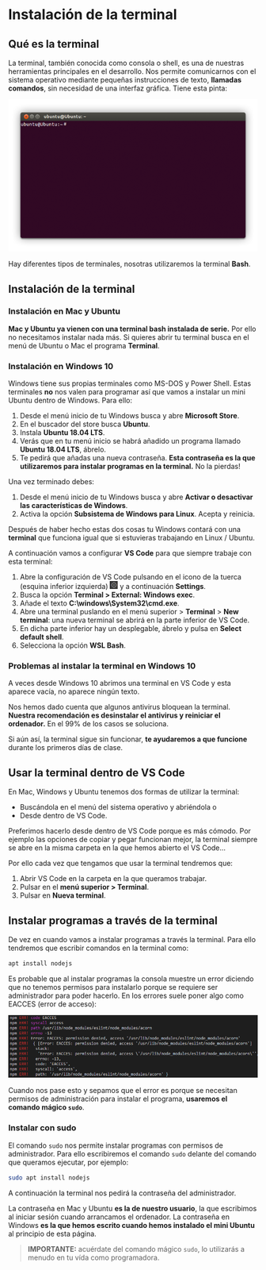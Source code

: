 # Instalación de la terminal

## Qué es la terminal

La terminal, también conocida como consola o shell, es una de nuestras herramientas principales en el desarrollo. Nos permite comunicarnos con el sistema operativo mediante pequeñas instrucciones de texto, **llamadas comandos**, sin necesidad de una interfaz gráfica. Tiene esta pinta:

![Terminal de Ubuntu](assets/images/terminal-ubuntu.png)

Hay diferentes tipos de terminales, nosotras utilizaremos la terminal **Bash**.

## Instalación de la terminal

### Instalación en Mac y Ubuntu

**Mac y Ubuntu ya vienen con una terminal bash instalada de serie.** Por ello no necesitamos instalar nada más. Si quieres abrir tu terminal busca en el menú de Ubuntu o Mac el programa **Terminal**.

### Instalación en Windows 10

Windows tiene sus propias terminales como MS-DOS y Power Shell. Estas terminales **no** nos valen para programar así que vamos a instalar un mini Ubuntu dentro de Windows. Para ello:

1. Desde el menú inicio de tu Windows busca y abre **Microsoft Store**.
1. En el buscador del store busca **Ubuntu**.
1. Instala **Ubuntu 18.04 LTS**.
1. Verás que en tu menú inicio se habrá añadido un programa llamado **Ubuntu 18.04 LTS**, ábrelo.
1. Te pedirá que añadas una nueva contraseña. **Esta contraseña es la que utilizaremos para instalar programas en la terminal.** No la pierdas!

Una vez terminado debes:

1. Desde el menú inicio de tu Windows busca y abre **Activar o desactivar las características de Windows**.
1. Activa la opción **Subsistema de Windows para Linux**. Acepta y reinicia.

Después de haber hecho estas dos cosas tu Windows contará con una **terminal** que funciona igual que si estuvieras trabajando en Linux / Ubuntu.

A continuación vamos a configurar **VS Code** para que siempre trabaje con esta terminal:

1. Abre la configuración de VS Code pulsando en el icono de la tuerca (esquina inferior izquierda) ![VS Code settings](assets/images/vscode-settings-icon.png) y a continuación **Settings**.
1. Busca la opción **Terminal > External: Windows exec**.
1. Añade el texto **C:\windows\System32\cmd.exe**.
1. Abre una terminal puslando en el menú superior > **Terminal** > **New terminal**: una nueva terminal se abrirá en la parte inferior de VS Code.
1. En dicha parte inferior hay un desplegable, ábrelo y pulsa en **Select default shell**.
1. Selecciona la opción **WSL Bash**.

### Problemas al instalar la terminal en Windows 10

A veces desde Windows 10 abrimos una terminal en VS Code y esta aparece vacía, no aparece ningún texto.

Nos hemos dado cuenta que algunos antivirus bloquean la terminal. **Nuestra recomendación es desinstalar el antivirus y reiniciar el ordenador.** En el 99% de los casos se soluciona.

Si aún así, la terminal sigue sin funcionar, **te ayudaremos a que funcione** durante los primeros días de clase.

## Usar la terminal dentro de VS Code

En Mac, Windows y Ubuntu tenemos dos formas de utilizar la terminal:

- Buscándola en el menú del sistema operativo y abriéndola o
- Desde dentro de VS Code.

Preferimos hacerlo desde dentro de VS Code porque es más cómodo. Por ejemplo las opciones de copiar y pegar funcionan mejor, la terminal siempre se abre en la misma carpeta en la que hemos abierto el VS Code...

Por ello cada vez que tengamos que usar la terminal tendremos que:

1. Abrir VS Code en la carpeta en la que queramos trabajar.
1. Pulsar en el **menú superior > Terminal**.
1. Pulsar en **Nueva terminal**.

## Instalar programas a través de la terminal

De vez en cuando vamos a instalar programas a través la terminal. Para ello tendremos que escribir comandos en la terminal como:

```bash
apt install nodejs
```

Es probable que al instalar programas la consola muestre un error diciendo que no tenemos permisos para instalarlo porque se requiere ser administrador para poder hacerlo. En los errores suele poner algo como EACCES (error de acceso):

![Error en la terminal](assets/images/terminal-sudo-error.png)

Cuando nos pase esto y sepamos que el error es porque se necesitan permisos de administración para instalar el programa, **usaremos el comando mágico `sudo`**.

### Instalar con sudo

El comando `sudo` nos permite instalar programas con permisos de administrador. Para ello escribiremos el comando `sudo` delante del comando que queramos ejecutar, por ejemplo:

```bash
sudo apt install nodejs
```

A continuación la terminal nos pedirá la contraseña del administrador.

La contraseña en Mac y Ubuntu **es la de nuestro usuario**, la que escribimos al iniciar sesión cuando arrancamos el ordenador. La contraseña en Windows **es la que hemos escrito cuando hemos instalado el mini Ubuntu** al principio de esta página.

> **IMPORTANTE:** acuérdate del comando mágico `sudo`, lo utilizarás a menudo en tu vída como programadora.